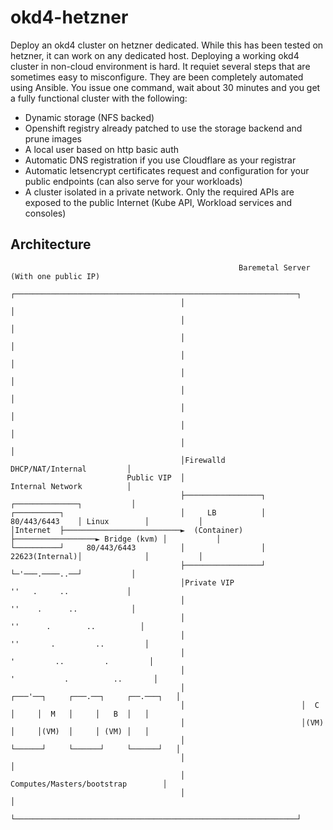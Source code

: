 # okd4-hetzner
Deploy an okd4 cluster on hetzner dedicated. While this has been tested on hetzner, it can work on any dedicated host. Deploying a working okd4 cluster in non-cloud environment is hard. It requiet several steps that are sometimes easy to misconfigure. They are been completely automated using Ansible. You issue one command, wait about 30 minutes and you get a fully functional cluster with the following:

- Dynamic storage (NFS backed)
- Openshift registry already patched to use the storage backend and prune images
- A local user based on http basic auth
- Automatic DNS registration if you use Cloudflare as your registrar
- Automatic letsencrypt certificates request and configuration for your public endpoints (can also serve for your workloads)
- A cluster isolated in a private network. Only the required APIs are exposed to the public Internet (Kube API, Workload services and consoles)

## Architecture

```flow
                                                   Baremetal Server (With one public IP)
                                      ┌───────────────────────────────────────────────────────────────┐
                                      │                                                               │
                                      │                                                               │
                                      │                                                               │
                                      │                                                               │
                                      │                                                               │
                                      │                                                               │
                                      │                                                               │
                                      │                                                               │
                                      │                                                               │
                                      │Firewalld                            DHCP/NAT/Internal         │
                          Public VIP  │                                     Internal Network          │
                                      ├─────────────────┐                  ┌──────────────┐           │
┌──────────┐                          │     LB          │   80/443/6443    │ Linux        │           │
│Internet  ├──────────────────────────►  (Container)    ├──────────────────► Bridge (kvm) │           │
└──────────┘     80/443/6443          │                 │   22623(Internal)│              │           │
                                      ├─────────────────┘                  └─'───.────..──┘           │
                                      │Private VIP                          ''   .     ..             │
                                      │                                    ''    .      ..            │
                                      │                                  ''      .        ..          │
                                      │                                 ''       .         ..         │
                                      │                                '         ..         .         │
                                      │                               '           .          ..       │
                                      │                          ┌───'──┐     ┌───.──┐     ┌──.───┐   │
                                      │                          │  C   │     │  M   │     │   B  │   │
                                      │                          │(VM)  │     │(VM)  │     │ (VM) │   │
                                      │                          └──────┘     └──────┘     └──────┘   │
                                      │                                                               │
                                      │                             Computes/Masters/bootstrap        │
                                      │                                                               │
                                      └───────────────────────────────────────────────────────────────┘
```